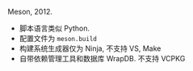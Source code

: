 Meson, 2012. 

- 脚本语言类似 Python.
- 配置文件为 `meson.build`
- 构建系统生成器仅为 Ninja, 不支持 VS, Make
- 自带依赖管理工具和数据库 WrapDB. 不支持 VCPKG